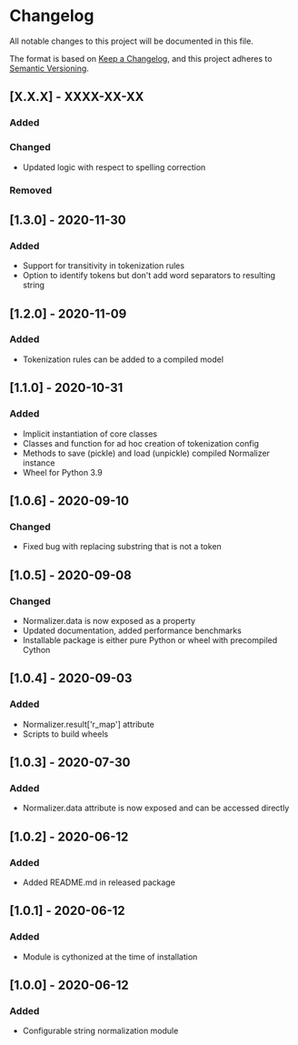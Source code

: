 # Changelog

All notable changes to this project will be documented in this file.

The format is based on [Keep a Changelog](https://keepachangelog.com/en/1.1.0/),
and this project adheres to [Semantic Versioning](https://semver.org/spec/v2.0.0.html).

## [X.X.X] - XXXX-XX-XX

### Added

### Changed
- Updated logic with respect to spelling correction

### Removed

## [1.3.0] - 2020-11-30

### Added

- Support for transitivity in tokenization rules
- Option to identify tokens but don't add word separators to resulting string

## [1.2.0] - 2020-11-09

### Added

- Tokenization rules can be added to a compiled model

## [1.1.0] - 2020-10-31

### Added

- Implicit instantiation of core classes
- Classes and function for ad hoc creation of tokenization config
- Methods to save (pickle) and load (unpickle) compiled Normalizer instance
- Wheel for Python 3.9

## [1.0.6] - 2020-09-10

### Changed

- Fixed bug with replacing substring that is not a token

## [1.0.5] - 2020-09-08

### Changed

- Normalizer.data is now exposed as a property
- Updated documentation, added performance benchmarks
- Installable package is either pure Python or wheel with precompiled Cython

## [1.0.4] - 2020-09-03

### Added

- Normalizer.result['r_map'] attribute
- Scripts to build wheels

## [1.0.3] - 2020-07-30

### Added

- Normalizer.data attribute is now exposed and can be accessed directly

## [1.0.2] - 2020-06-12

### Added

- Added README.md in released package

## [1.0.1] - 2020-06-12

### Added

- Module is cythonized at the time of installation

## [1.0.0] - 2020-06-12

### Added

- Configurable string normalization module
